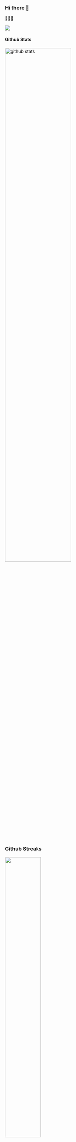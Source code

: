 ### Hi there 👋

🌱🌱🌱

<img src="https://res.cloudinary.com/gwynz/image/upload/v1598755278/Images/m97zruohs1ndk2bonpo5.jpg"/>


#### Github Stats
<img src="https://github-readme-stats.vercel.app/api?username=gwynz&show_icons=true&theme=gotham" alt="github stats" width="65%" />


### Github Streaks
<img src="https://github-readme-streak-stats.herokuapp.com/?user=gwynz&theme=dark" width="48%" >


### Top Languages
 ![Top Langs](https://github-readme-stats.vercel.app/api/top-langs/?username=gwynz&layout=compact&theme=dark)

<!--
**gwynz/gwynz** is a ✨ _special_ ✨ repository because its `README.md` (this file) appears on your GitHub profile.

Here are some ideas to get you started:

- 🔭 I’m currently working on ...
- 🌱 I’m currently learning ...
- 👯 I’m looking to collaborate on ...
- 🤔 I’m looking for help with ...
- 💬 Ask me about ...
- 📫 How to reach me: ...
- 😄 Pronouns: ...
- ⚡ Fun fact: ...
-->
